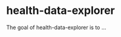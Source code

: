 
# health-data-explorer

<!-- badges: start -->
<!-- badges: end -->

The goal of health-data-explorer is to ...

